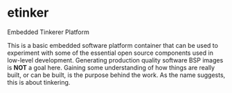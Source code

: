 # etinker
Embedded Tinkerer Platform

This is a basic embedded software platform container that can be used to experiment with some of the essential open source components used in low-level development. Generating production quality software BSP images is **NOT** a goal here. Gaining some understanding of how things are really built, or can be built, is the purpose behind the work. As the name suggests, this is about tinkering.
